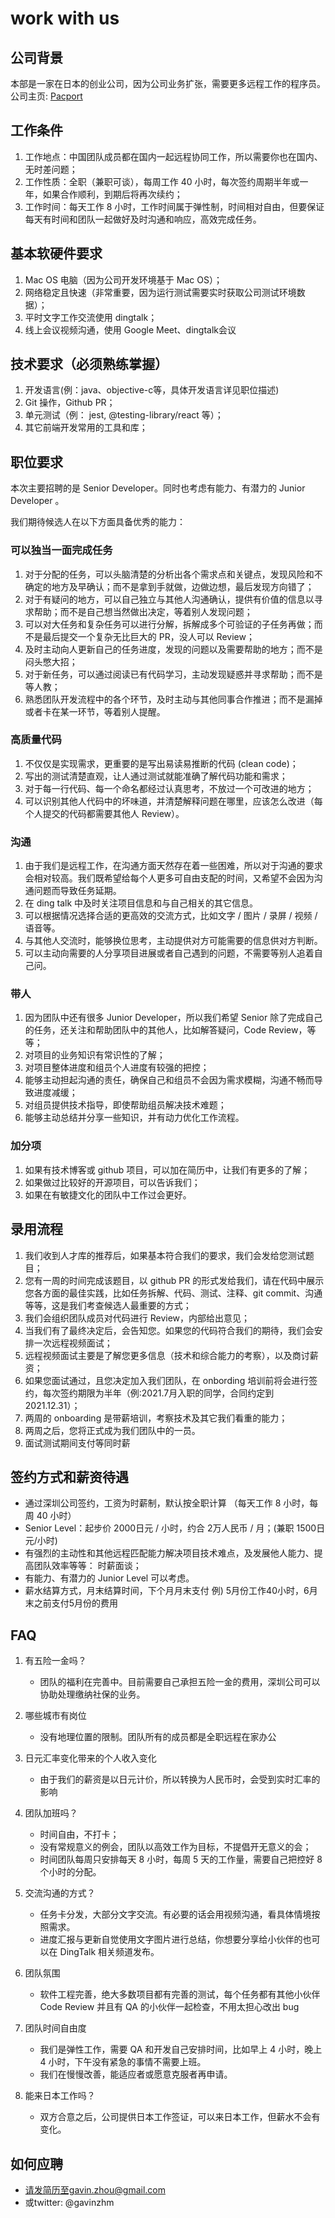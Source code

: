 # work with us

## 公司背景

本部是一家在日本的创业公司，因为公司业务扩张，需要更多远程工作的程序员。
公司主页: [Pacport](https://pacport.co.jp)

## 工作条件

1. 工作地点：中国团队成员都在国内一起远程协同工作，所以需要你也在国内、无时差问题；
2. 工作性质：全职（兼职可谈），每周工作 40 小时，每次签约周期半年或一年，如果合作顺利，到期后将再次续约；
3. 工作时间：每天工作 8 小时，工作时间属于弹性制，时间相对自由，但要保证每天有时间和团队一起做好及时沟通和响应，高效完成任务。

## 基本软硬件要求

1. Mac OS 电脑（因为公司开发环境基于 Mac OS）；
2. 网络稳定且快速（非常重要，因为运行测试需要实时获取公司测试环境数据）；
3. 平时文字工作交流使用 dingtalk；
4. 线上会议视频沟通，使用 Google Meet、dingtalk会议

## 技术要求（必须熟练掌握）

1. 开发语言(例：java、objective-c等，具体开发语言详见职位描述)
2. Git 操作，Github PR；
3. 单元测试（例： jest, @testing-library/react 等）；
4. 其它前端开发常用的工具和库；

## 职位要求

本次主要招聘的是 Senior Developer。同时也考虑有能力、有潜力的 Junior Developer 。

我们期待候选人在以下方面具备优秀的能力：

### 可以独当一面完成任务

1. 对于分配的任务，可以头脑清楚的分析出各个需求点和关键点，发现风险和不确定的地方及早确认；而不是拿到手就做，边做边想，最后发现方向错了；
2. 对于有疑问的地方，可以自己独立与其他人沟通确认，提供有价值的信息以寻求帮助；而不是自己想当然做出决定，等着别人发现问题；
3. 可以对大任务和复杂任务可以进行分解，拆解成多个可验证的子任务再做；而不是最后提交一个复杂无比巨大的 PR，没人可以 Review；
4. 及时主动向人更新自己的任务进度，发现的问题以及需要帮助的地方；而不是闷头憋大招；
5. 对于新任务，可以通过阅读已有代码学习，主动发现疑惑并寻求帮助；而不是等人教；
6. 熟悉团队开发流程中的各个环节，及时主动与其他同事合作推进；而不是漏掉或者卡在某一环节，等着别人提醒。

### 高质量代码

1. 不仅仅是实现需求，更重要的是写出易读易推断的代码 (clean code)；
2. 写出的测试清楚直观，让人通过测试就能准确了解代码功能和需求；
3. 对于每一行代码、每一个命名都经过认真思考，不放过一个可改进的地方；
4. 可以识别其他人代码中的坏味道，并清楚解释问题在哪里，应该怎么改进（每个人提交的代码都需要其他人 Review）。

### 沟通

1. 由于我们是远程工作，在沟通方面天然存在着一些困难，所以对于沟通的要求会相对较高。我们既希望给每个人更多可自由支配的时间，又希望不会因为沟通问题而导致任务延期。
2. 在 ding talk 中及时关注项目信息和与自己相关的其它信息。
3. 可以根据情况选择合适的更高效的交流方式，比如文字 / 图片 / 录屏 / 视频 / 语音等。
4. 与其他人交流时，能够换位思考，主动提供对方可能需要的信息供对方判断。
5. 可以主动向需要的人分享项目进展或者自己遇到的问题，不需要等别人追着自己问。

### 带人

1. 因为团队中还有很多 Junior Developer，所以我们希望 Senior 除了完成自己的任务，还关注和帮助团队中的其他人，比如解答疑问，Code Review，等等；
2. 对项目的业务知识有常识性的了解；
3. 对项目整体进度和组员个人进度有较强的把控；
4. 能够主动担起沟通的责任，确保自己和组员不会因为需求模糊，沟通不畅而导致进度减缓；
5. 对组员提供技术指导，即使帮助组员解决技术难题；
6. 能够主动总结并分享一些知识，并有动力优化工作流程。

### 加分项

1. 如果有技术博客或 github 项目，可以加在简历中，让我们有更多的了解；
2. 如果做过比较好的开源项目，可以告诉我们；
3. 如果在有敏捷文化的团队中工作过会更好。

## 录用流程

1. 我们收到人才库的推荐后，如果基本符合我们的要求，我们会发给您测试题目；
2. 您有一周的时间完成该题目，以 github PR 的形式发给我们，请在代码中展示您各方面的最佳实践，比如任务拆解、代码、测试、注释、git commit、沟通等等，这是我们考查候选人最重要的方式；
3. 我们会组织团队成员对代码进行 Review，内部给出意见；
4. 当我们有了最终决定后，会告知您。如果您的代码符合我们的期待，我们会安排一次远程视频面试；
5. 远程视频面试主要是了解您更多信息（技术和综合能力的考察），以及商讨薪资；
6. 如果您面试通过，且您决定加入我们团队，在 onbording 培训前将会进行签约，每次签约期限为半年（例:2021.7月入职的同学，合同约定到 2021.12.31）；
7. 两周的 onboarding 是带薪培训，考察技术及其它我们看重的能力；
8. 两周之后，您将正式成为我们团队中的一员。
9. 面试测试期间支付等同时薪

## 签约方式和薪资待遇

- 通过深圳公司签约，工资为时薪制，默认按全职计算 （每天工作 8 小时，每周 40 小时）
- Senior Level：起步价 2000日元 / 小时，约合 2万人民币 / 月；(兼职 1500日元/小时)
- 有强烈的主动性和其他远程匹配能力解决项目技术难点，及发展他人能力、提高团队效率等等： 时薪面谈；
- 有能力、有潜力的 Junior Level 可以考虑。
- 薪水结算方式，月末结算时间，下个月月末支付
例) 5月份工作40小时，6月末之前支付5月份的费用

## FAQ

1. 有五险一金吗？
    - 团队的福利在完善中。目前需要自己承担五险一金的费用，深圳公司可以协助处理缴纳社保的业务。

2. 哪些城市有岗位
    - 没有地理位置的限制。团队所有的成员都是全职远程在家办公

3. 日元汇率变化带来的个人收入变化
    - 由于我们的薪资是以日元计价，所以转换为人民币时，会受到实时汇率的影响

4. 团队加班吗？
    - 时间自由，不打卡；
    - 没有常规意义的例会，团队以高效工作为目标，不提倡开无意义的会；
    - 时间团队每周只安排每天 8 小时，每周 5 天的工作量，需要自己把控好 8 个小时的分配。

5. 交流沟通的方式？
    - 任务卡分发，大部分文字交流。有必要的话会用视频沟通，看具体情境按照需求。
    - 进度汇报与更新自觉使用文字图片进行总结，你想要分享给小伙伴的也可以在 DingTalk 相关频道发布。

6. 团队氛围
    - 软件工程完善，绝大多数项目都有完善的测试，每个任务都有其他小伙伴 Code Review 并且有 QA 的小伙伴一起检查，不用太担心改出 bug

7. 团队时间自由度
    - 我们是弹性工作，需要 QA 和开发自己安排时间，比如早上 4 小时，晚上 4 小时，下午没有紧急的事情不需要上班。
    - 我们在慢慢改善，能适应者或愿意克服者再申请。

8. 能来日本工作吗？
    - 双方合意之后，公司提供日本工作签证，可以来日本工作，但薪水不会有变化。

## 如何应聘

- 请发简历至gavin.zhou@gmail.com
- 或twitter: @gavinzhm
